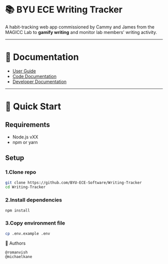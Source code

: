 # 📚 BYU ECE Writing Tracker

A habit-tracking web app commissioned by Cammy and James from the MAGICC Lab to **gamify writing** and monitor lab members' writing activity.

---
# 📑 Documentation

- [User Guide](./docs/USER_GUIDE.md)  
- [Code Documentation](./docs/CODE_DOCS.md)  
- [Developer Documentation](./docs/DEV_DOCS.md)  
---

# 🚀 Quick Start

## Requirements
- Node.js vXX
- npm or yarn

## Setup

### 1.Clone repo
```bash
git clone https://github.com/BYU-ECE-Software/Writing-Tracker
cd Writing-Tracker
```
### 2.Install dependencies
```bash
npm install
```
### 3.Copy environment file
```bash
cp .env.example .env
```
👥 Authors

    @romanvish
    @michaelkane

